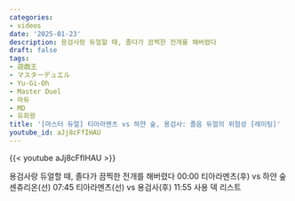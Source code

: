 ```yaml
---
categories:
- videos
date: '2025-01-23'
description: 용검사랑 듀얼할 때, 졸다가 끔찍한 전개를 해버렸다
draft: false
tags:
- 遊戯王
- マスターデュエル
- Yu-Gi-Oh
- Master Duel
- 마듀
- MD
- 유희왕
title: '[마스터 듀얼] 티아라멘츠 vs 하얀 숲, 용검사: 졸음 듀얼의 위험성 [레이팅]'
youtube_id: aJj8cFfIHAU
---
```



{{< youtube aJj8cFfIHAU >}}

용검사랑 듀얼할 때, 졸다가 끔찍한 전개를 해버렸다
00:00 티아라멘츠(후) vs 하얀 숲 센츄리온(선)
07:45 티아라멘츠(선) vs 용검사(후)
11:55 사용 덱 리스트